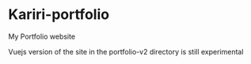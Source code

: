 # Kariri-portfolio

My Portfolio website

Vuejs version of the site in the portfolio-v2 directory is still experimental
